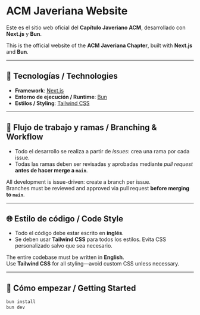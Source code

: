 # ACM Javeriana Website

Este es el sitio web oficial del **Capítulo Javeriano ACM**, desarrollado con **Next.js** y **Bun**.

This is the official website of the **ACM Javeriana Chapter**, built with **Next.js** and **Bun**.

---

## 🧠 Tecnologías / Technologies

- **Framework**: [Next.js](https://nextjs.org/)
- **Entorno de ejecución / Runtime**: [Bun](https://bun.sh/)
- **Estilos / Styling**: [Tailwind CSS](https://tailwindcss.com/)

---

## 📌 Flujo de trabajo y ramas / Branching & Workflow

- Todo el desarrollo se realiza a partir de _issues_: crea una rama por cada issue.
- Todas las ramas deben ser revisadas y aprobadas mediante _pull request_ **antes de hacer merge a `main`**.

All development is issue-driven: create a branch per issue.  
Branches must be reviewed and approved via pull request **before merging to `main`**.

---

## 🌐 Estilo de código / Code Style

- Todo el código debe estar escrito en **inglés**.  
- Se deben usar **Tailwind CSS** para todos los estilos. Evita CSS personalizado salvo que sea necesario.

The entire codebase must be written in **English**.  
Use **Tailwind CSS** for all styling—avoid custom CSS unless necessary.

---

## 📂 Cómo empezar / Getting Started

```bash
bun install
bun dev
